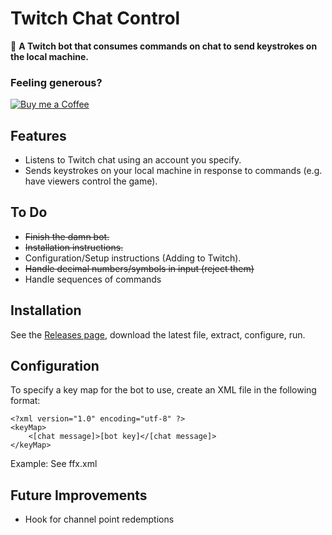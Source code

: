 ﻿# Twitch Chat Control
🤖 **A Twitch bot that consumes commands on chat to send keystrokes on the local machine.**

### Feeling generous?
[![Buy me a Coffee](https://www.buymeacoffee.com/assets/img/custom_images/orange_img.png)](https://www.buymeacoffee.com/brofar)

## Features
* Listens to Twitch chat using an account you specify.
* Sends keystrokes on your local machine in response to commands (e.g. have viewers control the game).

## To Do
* ~~Finish the damn bot.~~
* ~~Installation instructions.~~
* Configuration/Setup instructions (Adding to Twitch).
* ~~Handle decimal numbers/symbols in input (reject them)~~
* Handle sequences of commands

## Installation
See the [Releases page](https://github.com/brofar/TwitchChatControl/releases), download the latest file, extract, configure, run.

## Configuration
To specify a key map for the bot to use, create an XML file in the following format:
```
<?xml version="1.0" encoding="utf-8" ?>
<keyMap>
    <[chat message]>[bot key]</[chat message]>
</keyMap>
```

Example: See ffx.xml

## Future Improvements
* Hook for channel point redemptions
